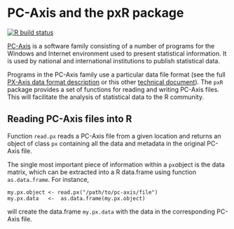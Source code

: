 # PC-Axis and the pxR package

[![R build status](https://github.com/cjgb/pxR/workflows/R-CMD-check/badge.svg)](https://github.com/cjgb/pxR/actions/?workflow=R-CMD-check)

[PC-Axis](https://www.scb.se/en/services/statistical-programs-for-px-files/) is a software family consisting of a number of programs for the Windows and Internet environment used to present statistical information. It is used by national and international institutions to publish statistical data.

Programs in the PC-Axis family use a particular data file format (see the full [PX-Axis data format description](https://www.scb.se/globalassets/vara-tjanster/px-programmen/px-file_format_specification_2013.pdf) or this other [technical document](https://datanalytics.com/uploads/tiedostomuoto2006_laaja_en.pdf)). The `pxR` package provides a set of functions for reading and writing PC-Axis files. This will facilitate the analysis of statistical data to the R community.

## Reading PC-Axis files into R

Function `read.px` reads a PC-Axis file from a given location and returns an object of class `px` containing all the data and metadata in the original PC-Axis file.

The single most important piece of information within a `px`object is the data matrix, which can be extracted into a R data.frame using function `as.data.frame`.
For instance,

```
my.px.object <- read.px("/path/to/pc-axis/file")
my.px.data   <-  as.data.frame(my.px.object)
```

will create the data.frame `my.px.data` with the data in the corresponding PC-Axis file.
